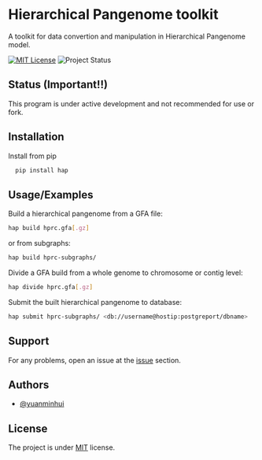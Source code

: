 
# Hierarchical Pangenome toolkit

A toolkit for data convertion and manipulation in Hierarchical Pangenome model.



[![MIT License](https://img.shields.io/badge/License-MIT-green.svg)](https://choosealicense.com/licenses/mit/)
![Project Status](https://img.shields.io/badge/status-in--development-orange)


## Status (Important!!)

This program is under active development and not recommended for use or fork.
## Installation

Install from pip

```bash
  pip install hap
```
    
## Usage/Examples

Build a hierarchical pangenome from a GFA file:

```bash
hap build hprc.gfa[.gz]
```

or from subgraphs:

```bash
hap build hprc-subgraphs/
```


Divide a GFA build from a whole genome to chromosome or contig level:

```bash
hap divide hprc.gfa[.gz]
```

Submit the built hierarchical pangenome to database:

```bash
hap submit hprc-subgraphs/ <db://username@hostip:postgreport/dbname>
```

## Support

For any problems, open an issue at the [issue](https://www.github.com/yuanminhui/hap/issues) section.


## Authors

- [@yuanminhui](https://www.github.com/yuanminhui)


## License

The project is under [MIT](https://choosealicense.com/licenses/mit/) license.
